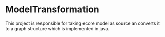 ModelTransformation
===================


This project is responsible for taking ecore model as source an converts it to a graph structure which is implemented in java. 
